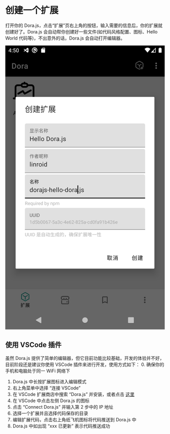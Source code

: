 # 创建一个扩展

打开你的 Dora.js，点击“扩展”页右上角的按钮，输入需要的信息后，你的扩展就创建好了。Dora.js 会自动帮你创建好一些文件(如代码风格配置、图标、Hello World 代码等)，不出意外的话，Dora.js 会自动打开编辑器。

![Create Addon](../_media/create_addon.png ':size=400')

## 使用 VSCode 插件

虽然 Dora.js 提供了简单的编辑器，但它目前功能比较基础，开发的体验并不好，目前阶段还是建议你使用 VSCode 插件来进行开发，使用方式如下：
 0. 确保你的手机和电脑处于同一 WiFi 网络下
 1. Dora.js 中长按扩展图标进入编辑模式
 2. 右上角菜单中选择 “连接 VSCode”
 3. 在 VSCode 扩展商店中搜索 “Dora.js” 并安装，或者点击 [这里](https://marketplace.visualstudio.com/items?itemName=linroid.dora)
 4. 在 VSCode 中点击左侧 Dora.js 的图标
 5. 点击 “Connect Dora.js” 并输入第 2 步中的 IP 地址
 6. 选择一个扩展并且选择代码保存的目录
 7. 编辑扩展代码，点击右上角纸飞机图标将代码推送到 Dora.js 中
 8. Dora.js 中如出现 “xxx 已更新” 表示代码推送成功